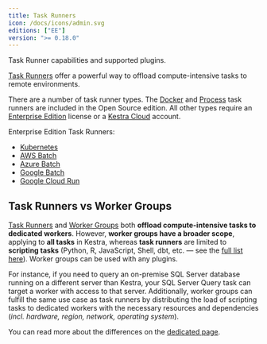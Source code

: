 ```yaml
---
title: Task Runners
icon: /docs/icons/admin.svg
editions: ["EE"]
version: ">= 0.18.0"
---
```


Task Runner capabilities and supported plugins.

[Task Runners](../05.concepts/09.task-runners/index.md) offer a powerful way to offload compute-intensive tasks to remote environments. 

There are a number of task runner types. The [Docker](../05.concepts/09.task-runners/04.types/02.docker-task-runner.md) and [Process](../05.concepts/09.task-runners/04.types/01.process-task-runner.md) task runners are included in the Open Source edition. All other types require an [Enterprise Edition](./index.md) license or a [Kestra Cloud](/cloud) account.

Enterprise Edition Task Runners:
- [Kubernetes](../05.concepts/09.task-runners/04.types/03.kubernetes-task-runner.md)
- [AWS Batch](../05.concepts/09.task-runners/04.types/04.aws-batch-task-runner.md)
- [Azure Batch](../05.concepts/09.task-runners/04.types/05.azure-batch-task-runner.md)
- [Google Batch](../05.concepts/09.task-runners/04.types/06.google-batch-task-runner.md)
- [Google Cloud Run](../05.concepts/09.task-runners/04.types/07.google-cloudrun-task-runner.md)

## Task Runners vs Worker Groups

[Task Runners](../05.concepts/09.task-runners/index.md) and [Worker Groups](worker-group.md) both **offload compute-intensive tasks to dedicated workers**. However, **worker groups have a broader scope**, applying to **all tasks** in Kestra, whereas **task runners** are limited to **scripting tasks** (Python, R, JavaScript, Shell, dbt, etc. — see the [full list here](../05.concepts/09.task-runners/01.overview.md#plugins-supporting-task-runners)). Worker groups can be used with any plugins.

For instance, if you need to query an on-premise SQL Server database running on a different server than Kestra, your SQL Server Query task can target a worker with access to that server. Additionally, worker groups can fulfill the same use case as task runners by distributing the load of scripting tasks to dedicated workers with the necessary resources and dependencies (_incl. hardware, region, network, operating system_).

You can read more about the differences on the [dedicated page](../05.concepts/09.task-runners/03.task-runners-vs-worker-groups.md).
